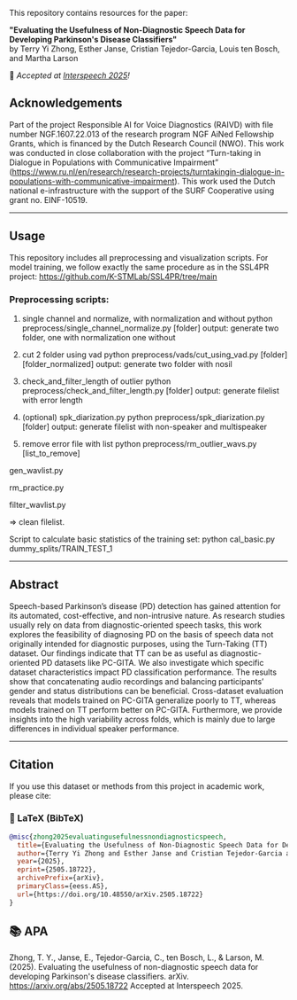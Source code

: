This repository contains resources for the paper:
 
**"Evaluating the Usefulness of Non-Diagnostic Speech Data for Developing Parkinson's Disease Classifiers"**  
by Terry Yi Zhong, Esther Janse, Cristian Tejedor-Garcia, Louis ten Bosch, and Martha Larson
 
📣 _Accepted at [Interspeech 2025](https://www.interspeech2025.org)!_
 

## Acknowledgements

Part of the project Responsible AI for Voice Diagnostics (RAIVD) with file number NGF.1607.22.013 of the research program NGF AiNed Fellowship Grants, which is financed by the Dutch Research Council (NWO). This work was conducted in close collaboration with the project “Turn-taking in Dialogue in Populations with Communicative Impairment” (https://www.ru.nl/en/research/research-projects/turntakingin-dialogue-in-populations-with-communicative-impairment). This work used the Dutch national e-infrastructure with the support of the SURF Cooperative using grant no. EINF-10519.

---

## Usage

This repository includes all preprocessing and visualization scripts.
For model training, we follow exactly the same procedure as in the SSL4PR project: https://github.com/K-STMLab/SSL4PR/tree/main


### Preprocessing scripts:


1. single channel and normalize, with normalization and without
    python preprocess/single_channel_normalize.py [folder]
    output: generate two folder, one with normalization one without

2. cut 2 folder using vad
    python preprocess/vads/cut_using_vad.py [folder] [folder_normalized]
    output: generate two folder with nosil

3. check_and_filter_length of outlier
    python preprocess/check_and_filter_length.py [folder]
    output: generate filelist with error length

4. (optional) spk_diarization.py
    python preprocess/spk_diarization.py [folder]
    output: generate filelist with non-speaker and multispeaker

5. remove error file with list
    python preprocess/rm_outlier_wavs.py [list_to_remove]


gen_wavlist.py

rm_practice.py

filter_wavlist.py

=> clean filelist.


Script to calculate basic statistics of the training set:
  python cal_basic.py dummy_splits/TRAIN_TEST_1



---

## Abstract

Speech-based Parkinson’s disease (PD) detection has gained attention for its automated, cost-effective, and non-intrusive nature. As research studies usually rely on data from diagnostic-oriented speech tasks, this work explores the feasibility of diagnosing PD on the basis of speech data not originally intended for diagnostic purposes, using the Turn-Taking (TT) dataset. Our findings indicate that TT can be as useful as diagnostic-oriented PD datasets like PC-GITA. We also investigate which specific dataset characteristics impact PD classification performance. The results show that concatenating audio recordings and balancing participants’ gender and status distributions can be beneficial. Cross-dataset evaluation reveals that models trained on PC-GITA generalize poorly to TT, whereas models trained on TT perform better on PC-GITA. Furthermore, we provide insights into the high variability across folds, which is mainly due to large differences in individual speaker performance.

---

## Citation
 
If you use this dataset or methods from this project in academic work, please cite:
 
### 📄 LaTeX (BibTeX)
```bibtex
@misc{zhong2025evaluatingusefulnessnondiagnosticspeech,
  title={Evaluating the Usefulness of Non-Diagnostic Speech Data for Developing Parkinson's Disease Classifiers}, 
  author={Terry Yi Zhong and Esther Janse and Cristian Tejedor-Garcia and Louis ten Bosch and Martha Larson},
  year={2025},
  eprint={2505.18722},
  archivePrefix={arXiv},
  primaryClass={eess.AS},
  url={https://doi.org/10.48550/arXiv.2505.18722}
}
```

## 📚 APA
Zhong, T. Y., Janse, E., Tejedor-Garcia, C., ten Bosch, L., & Larson, M. (2025). Evaluating the usefulness of non-diagnostic speech data for developing Parkinson's disease classifiers. arXiv. https://arxiv.org/abs/2505.18722
Accepted at Interspeech 2025.
 
 
